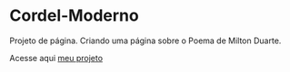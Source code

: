 # Cordel-Moderno
 Projeto de página. Criando uma página sobre o Poema de Milton Duarte.

<p>Acesse aqui <a href="https://m4theu5m.github.io/Cordel-Moderno">meu projeto</a></p>